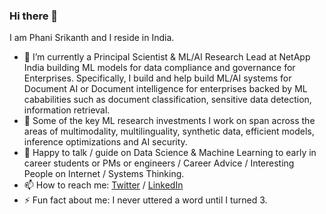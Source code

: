 ### Hi there 👋

I am Phani Srikanth and I reside in India.

- 🔭 I’m currently a Principal Scientist & ML/AI Research Lead at NetApp India building ML models for data compliance and governance for Enterprises. Specifically, I build and help build ML/AI systems for Document AI or Document intelligence for enterprises backed by ML cababilities such as document classification, sensitive data detection, information retrieval.
- 🧐 Some of the key ML research investments I work on span across the areas of multimodality, multilinguality, synthetic data, efficient models, inference optimizations and AI security.
- 💬 Happy to talk / guide on Data Science & Machine Learning to early in career students or PMs or engineers / Career Advice / Interesting People on Internet / Systems Thinking.
- 📫 How to reach me: [Twitter](https://www.twitter.com/phanisrikanth33) / [LinkedIn](https://www.linkedin.com/in/phanisrikanth/)
- ⚡ Fun fact about me: I never uttered a word until I turned 3.
